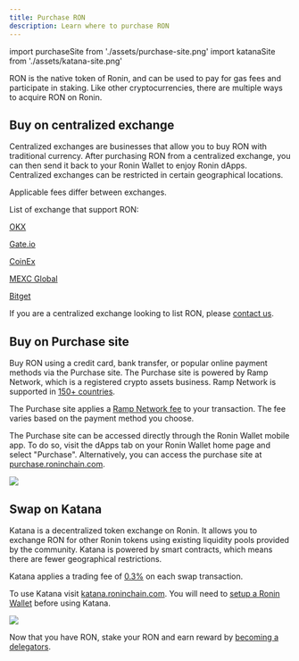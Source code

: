 ```yaml
---
title: Purchase RON
description: Learn where to purchase RON
---
```

import purchaseSite from './assets/purchase-site.png'
import katanaSite from './assets/katana-site.png'

RON is the native token of Ronin, and can be used to pay for gas fees and participate in staking. Like other cryptocurrencies, there are multiple ways to acquire RON on Ronin.

## Buy on centralized exchange

Centralized exchanges are businesses that allow you to buy RON with traditional currency. After purchasing RON from a centralized exchange, you can then send it back to your Ronin Wallet to enjoy Ronin dApps. Centralized exchanges can be restricted in certain geographical locations.

Applicable fees differ between exchanges.

List of exchange that support RON:

[OKX](https://www.okx.com/)

[Gate.io](https://gate.io/)

[CoinEx](https://www.coinex.com/)

[MEXC Global](https://www.mexc.com/)

[Bitget](https://www.bitget.com/)

If you are a centralized exchange looking to list RON, please [contact us](mailto:hello@roninchain.com).

## Buy on Purchase site

Buy RON using a credit card, bank transfer, or popular online payment methods via the Purchase site. The Purchase site is powered by Ramp Network, which is a registered crypto assets business. Ramp Network is supported in [150+ countries](https://support.ramp.network/en/articles/433-supported-countries-territories-and-us-states-for-buying-and-selling-crypto).

The Purchase site applies a [Ramp Network fee](https://support.ramp.network/en/articles/10415-what-fees-does-ramp-charge-for-buying-and-selling-crypto#h_229ce448ff) to your transaction. The fee varies based on the payment method you choose.

The Purchase site can be accessed directly through the Ronin Wallet mobile app. To do so, visit the dApps tab on your Ronin Wallet home page and select "Purchase". Alternatively, you can access the purchase site at [purchase.roninchain.com](https://purchase.roninchain.com/).

<img src={purchaseSite} width={1280} />

## Swap on Katana

Katana is a decentralized token exchange on Ronin. It allows you to exchange RON for other Ronin tokens using existing liquidity pools provided by the community. Katana is powered by smart contracts, which means there are fewer geographical restrictions. 

Katana applies a trading fee of [0.3%](https://axie-infinity.gitbook.io/katana-docs/swap#token-pairs-and-fee) on each swap transaction. 

To use Katana visit [katana.roninchain.com](https://katana.roninchain.com/). You will need to [setup a Ronin Wallet](https://axie-infinity.gitbook.io/katana-docs/account-setup) before using Katana. 

<img src={katanaSite} width={1280} />

Now that you have RON, stake your RON and earn reward by [becoming a delegators](/docs/delegators/onboarding/become-delegator).
